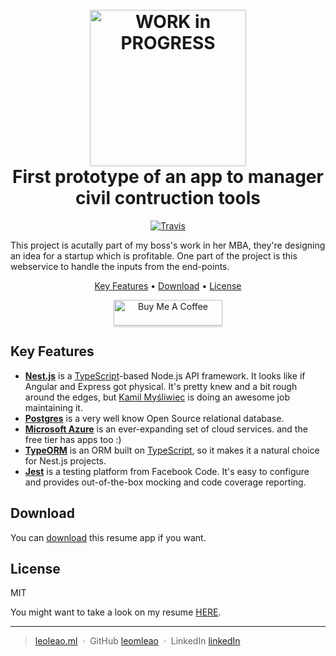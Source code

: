 <h1 align="center">
  <br>
  <a href="http://leoleao.ml"><img src="https://1.bp.blogspot.com/-CH8TRL_RVUM/VscQfCRByTI/AAAAAAAAJW0/RLeLd2w1LbU/s1600/Work_In_Progress.png" alt="WORK in PROGRESS" width="250"></a>
  <br>
      First prototype of an app to manager civil contruction tools
  <br>
</h1>


<p align="center">
  <a href="https://travis-ci.org/leomleao/toolManager">
    <img src="https://travis-ci.org/leomleao/toolManager.svg?branch=master"
         alt="Travis">
  </a>  
</p>

This project is acutally part of my boss's work in her MBA, they're designing an idea for a startup which is profitable. One part of the project is this webservice to handle the inputs from the end-points.


<p align="center"> 
  <a href="#key-features">Key Features</a> •
  <a href="#download">Download</a> •
  <a href="#license">License</a>
</p>

<p align="center"> 
    <a href="https://www.buymeacoff.ee/yM2zt6U9F" target="_blank"><img src="https://www.buymeacoffee.com/assets/img/custom_images/purple_img.png" alt="Buy Me A Coffee" style="height: 41px !important;width: 174px !important;box-shadow: 0px 3px 2px 0px rgba(190, 190, 190, 0.5) !important;-webkit-box-shadow: 0px 3px 2px 0px rgba(190, 190, 190, 0.5) !important;" >
    </a>
</p>


## Key Features


- **[Nest.js](https://nestjs.com/)** is a [TypeScript](https://www.typescriptlang.org/)-based Node.js API framework. It looks like if Angular and Express got physical. It's pretty knew and a bit rough around the edges, but [Kamil Myśliwiec](https://github.com/kamilmysliwiec) is doing an awesome job maintaining it.
- **[Postgres](https://www.postgresql.org/)** is a very well know Open Source relational database.
- **[Microsoft Azure](https://azure.microsoft.com/)** is an ever-expanding set of cloud services. and the free tier has apps too :)
- **[TypeORM](https://typeorm.io/)** is an ORM built on [TypeScript](https://www.typescriptlang.org/), so it makes it a natural choice for Nest.js projects.
- **[Jest](https://facebook.github.io/jest/)** is a testing platform from Facebook Code. It's easy to configure and provides out-of-the-box mocking and code coverage reporting.



## Download


You can [download](https://github.com/leomleao/myself) this resume app if you want.



## License

MIT

You might want to take a look on my resume [HERE](https://rawgit.com/leomleao/resume/master/ResumeEN.pdf).

---

> [leoleao.ml](https://www.leoleao.ml) &nbsp;&middot;&nbsp;
> GitHub [leomleao](https://github.com/leomleao) &nbsp;&middot;&nbsp;
> LinkedIn [linkedIn](http://linkedin.com/in/leaoleo)